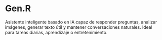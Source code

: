 # Gen.R
Asistente inteligente basado en IA capaz de responder preguntas, analizar imágenes, generar texto útil y mantener conversaciones naturales. Ideal para tareas diarias, aprendizaje o entretenimiento.
